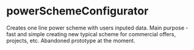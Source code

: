 # powerSchemeConfigurator
Creates one line power scheme with users inputed data. 
Main purpose - fast and simple creating new typical scheme
for commercial offers, projects, etc.
Abandoned prototype at the moment.
